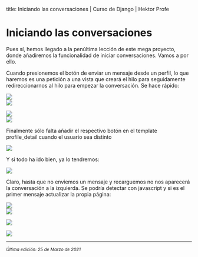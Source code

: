 title: Iniciando las conversaciones | Curso de Django | Hektor Profe

# Iniciando las conversaciones

Pues sí, hemos llegado a la penúltima lección de este mega proyecto,
donde añadiremos la funcionalidad de iniciar conversaciones. Vamos a por
ello.

Cuando presionemos el botón de enviar un mensaje desde un perfil, lo que
haremos es una petición a una vista que creará el hilo para seguidamente
redireccionarnos al hilo para empezar la conversación. Se hace rápido:

![]({{cdn}}/django/images/image640.png)\
![]({{cdn}}/django/images/image167.png)

![]({{cdn}}/django/images/image187.png)\
![]({{cdn}}/django/images/image366.png)

Finalmente sólo falta añadir el respectivo botón en el template
profile\_detail cuando el usuario sea distinto

![]({{cdn}}/django/images/image474.png)

Y si todo ha ido bien, ya lo tendremos:

![]({{cdn}}/django/images/image484.png)

Claro, hasta que no enviemos un mensaje y recarguemos no nos aparecerá
la conversación a la izquierda. Se podría detectar con javascript y si
es el primer mensaje actualizar la propia página:

![]({{cdn}}/django/images/image331.png)\
![]({{cdn}}/django/images/image928.png)

![]({{cdn}}/django/images/image759.png)

![]({{cdn}}/django/images/image422.png)

___
<small class="edited"><i>Última edición: 25 de Marzo de 2021</i></small>